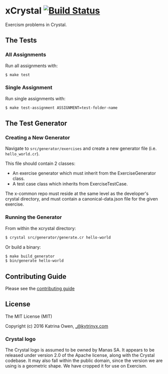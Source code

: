 # xCrystal [![Build Status](https://travis-ci.org/exercism/xcrystal.svg?branch=master)](https://travis-ci.org/exercism/xcrystal)

Exercism problems in Crystal.

## The Tests

### All Assignments

Run all assignments with:
```bash
$ make test
```

### Single Assignment

Run single assignments with:
```bash
$ make test-assignment ASSIGNMENT=test-folder-name
```

## The Test Generator

### Creating a New Generator

Navigate to `src/generator/exercises` and create a new generator file (i.e. `hello_world.cr`).

This file should contain 2 classes:
* An exercise generator which must inherit from the ExerciseGenerator class.
* A test case class which inherits from ExerciseTestCase.

The x-common repo must reside at the same level as the developer's crystal directory, and must contain a canonical-data.json file for the given exercise.

### Running the Generator

From within the xcrystal directory:
```bash
$ crystal src/generator/generate.cr hello-world
```

Or build a binary:
```bash
$ make build_generator
$ bin/generate hello-world
```

## Contributing Guide

Please see the [contributing guide](https://github.com/exercism/x-api/blob/master/CONTRIBUTING.md#the-exercise-data)

## License

The MIT License (MIT)

Copyright (c) 2016 Katrina Owen, _@kytrinyx.com

### Crystal logo
The Crystal logo is assumed to be owned by Manas SA. It appears to be released under version 2.0 of the Apache license, along with the Crystal codebase. It may also fall within the public domain, since the version we are using is a geometric shape. We have cropped it for use on Exercism.
